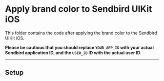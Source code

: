 # Apply brand color to Sendbird UIKit iOS

This folder contains the code after applying the brand color to the Sendbird UIKit iOS.

**Please be cautious that you should replace `YOUR_APP_ID` with your actual Sendbird application ID,
and the `USER_ID` ID with the actual user ID.**

---

## Setup
